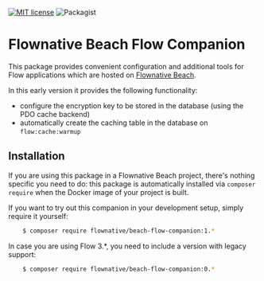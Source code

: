 [![MIT license](http://img.shields.io/badge/license-MIT-brightgreen.svg)](http://opensource.org/licenses/MIT)
![Packagist][packagist]

[packagist]: https://img.shields.io/packagist/v/flownative/beach-flow-companion.svg

# Flownative Beach Flow Companion

This package provides convenient configuration and additional tools for Flow applications which are hosted on
[Flownative Beach](https://www.flownative.com/en/products/beach.html).

In this early version it provides the following functionality:

- configure the encryption key to be stored in the database (using the PDO cache backend)
- automatically create the caching table in the database on `flow:cache:warmup`

## Installation

If you are using this package in a Flownative Beach project, there's nothing specific you need to do: this package
is automatically installed via `composer require` when the Docker image of your project is built.

If you want to try out this companion in your development setup, simply require it yourself:

```bash
    $ composer require flownative/beach-flow-companion:1.*
```

In case you are using Flow 3.*, you need to include a version with legacy support:

```bash
    $ composer require flownative/beach-flow-companion:0.*
```
